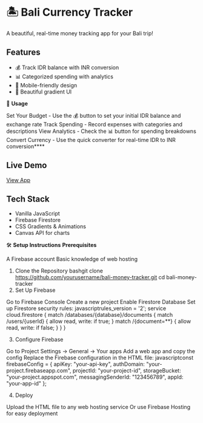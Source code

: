 # 🏝️ Bali Currency Tracker

A beautiful, real-time money tracking app for your Bali trip!

## Features
- 💰 Track IDR balance with INR conversion
- 📊 Categorized spending with analytics
- 📱 Mobile-friendly design
- 🎨 Beautiful gradient UI

🎯 **Usage**

Set Your Budget - Use the 💰 button to set your initial IDR balance and exchange rate
Track Spending - Record expenses with categories and descriptions
View Analytics - Check the 📊 button for spending breakdowns
Convert Currency - Use the quick converter for real-time IDR to INR conversion****

## Live Demo
[View App](https://kriti-nigam.github.io/bali-currency-tracker/)

## Tech Stack
- Vanilla JavaScript
- Firebase Firestore
- CSS Gradients & Animations
- Canvas API for charts

🛠️ **Setup Instructions**
**Prerequisites**

A Firebase account
Basic knowledge of web hosting

1. Clone the Repository
bashgit clone https://github.com/yourusername/bali-money-tracker.git
cd bali-money-tracker
2. Set Up Firebase

Go to Firebase Console
Create a new project
Enable Firestore Database
Set up Firestore security rules:
javascriptrules_version = '2';
service cloud.firestore {
  match /databases/{database}/documents {
    match /users/{userId} {
      allow read, write: if true;
    }
    match /{document=**} {
      allow read, write: if false;
    }
  }
}


3. Configure Firebase

Go to Project Settings → General → Your apps
Add a web app and copy the config
Replace the Firebase configuration in the HTML file:
javascriptconst firebaseConfig = {
  apiKey: "your-api-key",
  authDomain: "your-project.firebaseapp.com",
  projectId: "your-project-id",
  storageBucket: "your-project.appspot.com",
  messagingSenderId: "123456789",
  appId: "your-app-id"
};


4. Deploy

Upload the HTML file to any web hosting service
Or use Firebase Hosting for easy deployment

